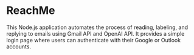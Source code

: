 # ReachMe
This Node.js application automates the process of reading, labeling, and replying to emails using Gmail API and OpenAI API. It provides a simple login page where users can authenticate with their Google or Outlook accounts.
